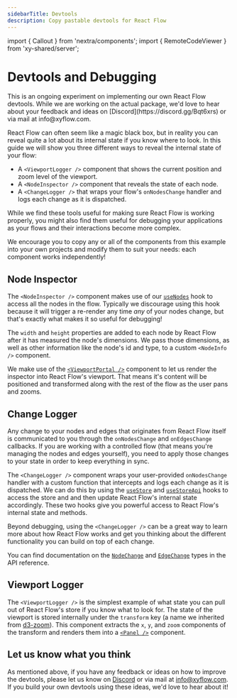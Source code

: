 ```yaml
---
sidebarTitle: Devtools
description: Copy pastable devtools for React Flow
---
```


import { Callout } from 'nextra/components'; import { RemoteCodeViewer } from
'xy-shared/server';

# Devtools and Debugging

<Callout type="info">
  This is an ongoing experiment on implementing our own React Flow devtools. While we are
  working on the actual package, we'd love to hear about your feedback and ideas on
  [Discord](https://discord.gg/Bqt6xrs) or via mail at info@xyflow.com.
</Callout>

React Flow can often seem like a magic black box, but in reality you can reveal
quite a lot about its internal state if you know where to look. In this guide we
will show you three different ways to reveal the internal state of your flow:

- A `<ViewportLogger />` component that shows the current position and zoom
  level of the viewport.
- A `<NodeInspector />` component that reveals the state of each node.
- A `<ChangeLogger />` that wraps your flow's `onNodesChange` handler and logs
  each change as it is dispatched.

While we find these tools useful for making sure React Flow is working properly,
you might also find them useful for debugging your applications as your flows
and their interactions become more complex.

<div className="nestedSandpack">
  <RemoteCodeViewer route="learn/devtools" framework="react" />
</div>

We encourage you to copy any or all of the components from this example into
your own projects and modify them to suit your needs: each component works
independently!

## Node Inspector

The `<NodeInspector />` component makes use of our
[`useNodes`](/api-reference/hooks/use-nodes) hook to access all the nodes in the
flow. Typically we discourage using this hook because it will trigger a
re-render any time _any_ of your nodes change, but that's exactly what makes it
so useful for debugging!

The `width` and `height` properties are added to each node by React Flow after
it has measured the node's dimensions. We pass those dimensions, as well as
other information like the node's id and type, to a custom `<NodeInfo />`
component.

We make use of the
[`<ViewportPortal />`](/api-reference/components/viewport-portal) component to
let us render the inspector into React Flow's viewport. That means it's content
will be positioned and transformed along with the rest of the flow as the user
pans and zooms.

## Change Logger

Any change to your nodes and edges that originates from React Flow itself is
communicated to you through the `onNodesChange` and `onEdgesChange` callbacks.
If you are working with a controlled flow (that means you're managing the nodes
and edges yourself), you need to apply those changes to your state in order to
keep everything in sync.

The `<ChangeLogger />` component wraps your user-provided `onNodesChange`
handler with a custom function that intercepts and logs each change as it is
dispatched. We can do this by using the
[`useStore`](/api-reference/hooks/use-store) and
[`useStoreApi`](/api-reference/hooks/use-store-api) hooks to access the store
and and then update React Flow's internal state accordingly. These two hooks
give you powerful access to React Flow's internal state and methods.

Beyond debugging, using the `<ChangeLogger />` can be a great way to learn more
about how React Flow works and get you thinking about the different
functionality you can build on top of each change.

You can find documentation on the
[`NodeChange`](/api-reference/types/node-change) and
[`EdgeChange`](/api-reference/types/edge-change) types in the API reference.

## Viewport Logger

The `<ViewportLogger />` is the simplest example of what state you can pull out
of React Flow's store if you know what to look for. The state of the viewport is
stored internally under the `transform` key (a name we inherited from
[d3-zoom](https://d3js.org/d3-zoom#zoomTransform)). This component extracts the
`x`, `y`, and `zoom` components of the transform and renders them into a
[`<Panel />`](/api-reference/components/panel) component.

## Let us know what you think

As mentioned above, if you have any feedback or ideas on how to improve the
devtools, please let us know on [Discord](https://discord.gg/Bqt6xrs) or via
mail at info@xyflow.com. If you build your own devtools using these ideas, we'd
love to hear about it!
